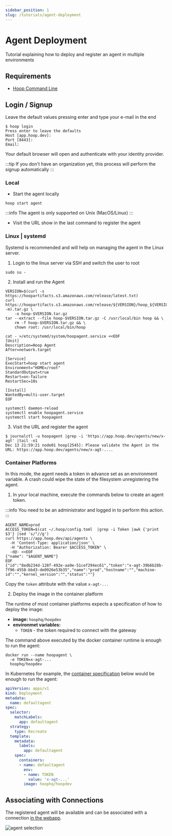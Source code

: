 ```yaml
---
sidebar_position: 1
slug: /tutorials/agent-deployment
---
```


# Agent Deployment

Tutorial explaining how to deploy and register an agent in multiple environments

## Requirements

- [Hoop Command Line](../quickstarts/cli.md)

## Login / Signup

Leave the default values pressing enter and type your e-mail in the end

```shell
$ hoop login
Press enter to leave the defaults
Host [app.hoop.dev]:
Port [8443]:
Email:
```

Your default browser will open and authenticate with your identity provider.

:::tip
If you don't have an organization yet, this process will perform the signup automatically
:::

### Local

- Start the agent locally

```shell
hoop start agent
```

:::info
The agent is only supported on Unix (MacOS/Linux)
:::

- Visit the URL show in the last command to register the agent

### Linux | systemd

Systemd is recommended and will help on managing the agent in the Linux server.

1. Login to the linux server via SSH and switch the user to root

```shell
sudo su -
```

2. Install and run the Agent

```shell
VERSION=$(curl -s https://hoopartifacts.s3.amazonaws.com/release/latest.txt)
curl https://hoopartifacts.s3.amazonaws.com/release/${VERSION}/hoop_${VERSION}_Linux_$(uname -m).tar.gz \
    -o hoop-$VERSION.tar.gz
tar --extract --file hoop-$VERSION.tar.gz -C /usr/local/bin hoop && \
    rm -f hoop-$VERSION.tar.gz && \
    chown root: /usr/local/bin/hoop

cat - >/etc/systemd/system/hoopagent.service <<EOF
[Unit]
Description=Hoop Agent
After=network.target

[Service]
ExecStart=hoop start agent
Environment="HOME=/root"
StandardOutput=true
Restart=on-failure
RestartSec=10s

[Install]
WantedBy=multi-user.target
EOF

systemctl daemon-reload
systemctl enable hoopagent.service
systemctl start hoopagent
```

3. Visit the URL and register the agent

```shell
$ journalctl -u hoopagent |grep -i 'https://app.hoop.dev/agents/new/x-agt' |tail -n1
Dec 13 21:59:21 node01 hoop[2545]: Please validate the Agent in the URL: https://app.hoop.dev/agents/new/x-agt-....
```

### Container Platforms

In this mode, the agent needs a token in advance set as an environment variable. A crash could wipe the state of the filesystem unregistering the agent.

1. In your local machine, execute the commands below to create an agent token.

:::info
You need to be an administrator and logged in to perform this action.
:::

```shell
AGENT_NAME=prod
ACCESS_TOKEN=$(cat ~/.hoop/config.toml  |grep -i Token |awk {'print $3'} |sed 's/"//g')
curl https://app.hoop.dev/api/agents \
  -H 'Content-Type: application/json' \
  -H "Authorization: Bearer $ACCESS_TOKEN" \
  -d@- <<EOF
{"name": "$AGENT_NAME"}
EOF
{"id":"8edb234d-128f-492e-aa9e-51cef294ec61","token":"x-agt-39b6b28b-7f96-4558-bbd3-de0926e53b35","name":"prod","hostname":"","machine-id":"","kernel_version":"","status":""}
```

Copy the `token` attribute with the value `x-agt-...`

2. Deploy the image in the container platform

The runtime of most container platforms expects a specification of how to deploy the image:

- **image:** `hoophq/hoopdev`
- **environmet variables:**
  - `TOKEN` - the token required to connect with the gateway

The command above executed by the docker container runtime is enough to run the agent:

```shell
docker run --name hoopagent \
  -e TOKEN=x-agt-...
  hoophq/hoopdev
```

In Kubernetes for example, the [container specification](https://kubernetes.io/docs/reference/kubernetes-api/workload-resources/pod-v1/#containers) below would be enough to run the agent:

```yaml
apiVersion: apps/v1
kind: Deployment
metadata:
  name: defaultagent
spec:
  selector:
    matchLabels:
      app: defaultagent
  strategy:
    type: Recreate
  template:
    metadata:
      labels:
        app: defaultagent
    spec:
      containers:
      - name: defaultagent
        env:
        - name: TOKEN
          value: 'x-agt-...'
        image: hoophq/hoopdev
```

## Associating with Connections

The registered agent will be available and can be associated with a connection [in the webapp](https://app.hoop.dev/connections).

![agent selection](https://hoopartifacts.s3.amazonaws.com/screenshots/hoop/browser-agent-selection.png)
